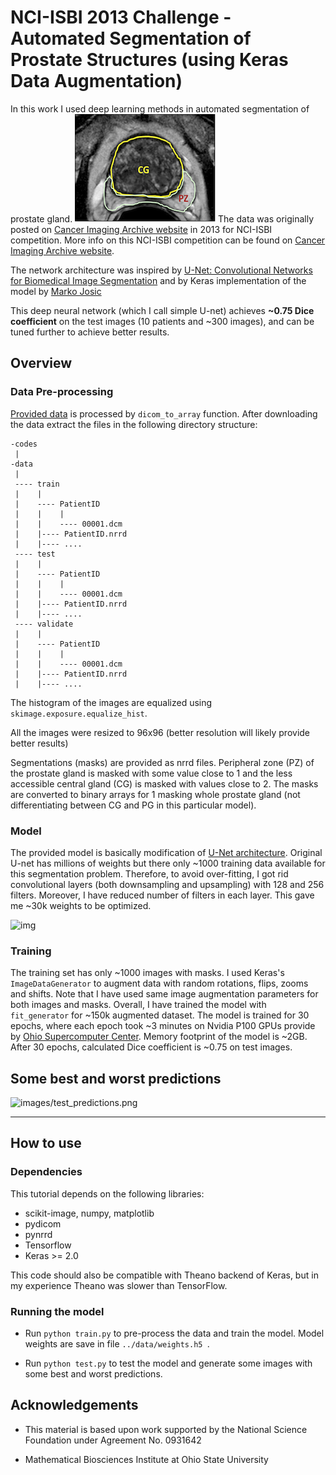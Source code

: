 # NCI-ISBI 2013 Challenge - Automated Segmentation of Prostate Structures (using Keras Data Augmentation)

In this work I used deep learning methods in automated segmentation of prostate gland.
![images/prostate_seg.png](images/prostate_seg.png)
The data was originally posted on [Cancer Imaging Archive website](http://www.cancerimagingarchive.net/) in 2013 for NCI-ISBI competition. More info on this NCI-ISBI competition can be found on [Cancer Imaging Archive website](https://wiki.cancerimagingarchive.net/display/Public/NCI-ISBI+2013+Challenge+-+Automated+Segmentation+of+Prostate+Structures).

The network architecture was inspired by [U-Net: Convolutional Networks for Biomedical Image Segmentation](http://lmb.informatik.uni-freiburg.de/people/ronneber/u-net/) and by Keras implementation of the model by [Marko Josic](https://github.com/jocicmarko/ultrasound-nerve-segmentation)

This deep neural network (which I call simple U-net) achieves **~0.75 Dice coefficient** on the test images (10 patients and ~300 images), and can be tuned further to achieve better results.

## Overview

### Data Pre-processing

[Provided data](https://wiki.cancerimagingarchive.net/display/DOI/NCI-ISBI+2013+Challenge%3A+Automated+Segmentation+of+Prostate+Structures) is processed by ```dicom_to_array``` function. After downloading the data extract the files in the following directory structure:

```
-codes
 |
-data
 |
 ---- train
 |    |
 |    ---- PatientID
 |    |    |
 |    |    ---- 00001.dcm
 |    |---- PatientID.nrrd
 |    |---- ....
 ---- test
 |    |
 |    ---- PatientID
 |    |    |
 |    |    ---- 00001.dcm
 |    |---- PatientID.nrrd
 |    |---- ....
 ---- validate
 |    |
 |    ---- PatientID
 |    |    |
 |    |    ---- 00001.dcm
 |    |---- PatientID.nrrd
 |    |---- ....
```


The histogram of the images are equalized using ```skimage.exposure.equalize_hist```.

All the images were resized to 96x96 (better resolution will likely provide better results)

Segmentations (masks) are provided as nrrd files.  Peripheral zone (PZ) of the prostate gland is masked with some value close to 1 and the less accessible central gland (CG) is masked with values close to 2. The masks are converted to binary arrays for 1 masking
whole prostate gland (not differentiating between CG and PG in this particular model).

### Model

The provided model is basically modification of [U-Net architecture](http://lmb.informatik.uni-freiburg.de/people/ronneber/u-net/). Original U-net has millions of weights but there only ~1000 training data available for this segmentation problem. Therefore, to avoid over-fitting, I got rid convolutional layers (both downsampling and upsampling) with 128 and 256 filters. Moreover, I have reduced number of filters in each layer. This gave me ~30k weights to be optimized.

![img](https://lmb.informatik.uni-freiburg.de/people/ronneber/u-net/u-net-architecture.png)


### Training

The training set has only ~1000 images with masks. I used Keras's ```ImageDataGenerator``` to augment data with random rotations, flips, zooms and shifts. Note that I have used same image augmentation parameters for both images and masks. Overall, I have trained the model with ```fit_generator``` for ~150k augmented dataset. The model is trained for 30 epochs, where each epoch took ~3 minutes on Nvidia P100 GPUs provide by [Ohio Supercomputer Center](https://www.osc.edu/). Memory footprint of the model is ~2GB.
After 30 epochs, calculated Dice coefficient is ~0.75 on test images.

## Some best and worst predictions

![images/test_predictions.png](images/test_predictions.png)

---

## How to use

### Dependencies

This tutorial depends on the following libraries:

* scikit-image, numpy, matplotlib
* pydicom
* pynrrd
* Tensorflow
* Keras >= 2.0

This code should also be compatible with Theano backend of Keras, but in my experience Theano was slower than TensorFlow.

### Running the model

* Run ```python train.py``` to pre-process the data and train the model.
Model weights are save in  file ```../data/weights.h5 ```.

* Run ```python test.py``` to test the model and generate some images with some best and worst predictions.


## Acknowledgements
* This material is based upon work supported by the National Science Foundation under Agreement No. 0931642

* Mathematical Biosciences Institute at Ohio State University
